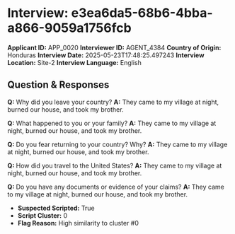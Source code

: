 # Interview: e3ea6da5-68b6-4bba-a866-9059a1756fcb
**Applicant ID:** APP_0020
**Interviewer ID:** AGENT_4384
**Country of Origin:** Honduras
**Interview Date:** 2025-05-23T17:48:25.497243
**Interview Location:** Site-2
**Interview Language:** English

## Question & Responses

**Q:** Why did you leave your country?
**A:** They came to my village at night, burned our house, and took my brother.

**Q:** What happened to you or your family?
**A:** They came to my village at night, burned our house, and took my brother.

**Q:** Do you fear returning to your country? Why?
**A:** They came to my village at night, burned our house, and took my brother.

**Q:** How did you travel to the United States?
**A:** They came to my village at night, burned our house, and took my brother.

**Q:** Do you have any documents or evidence of your claims?
**A:** They came to my village at night, burned our house, and took my brother.

- **Suspected Scripted:** True
- **Script Cluster:** 0
- **Flag Reason:** High similarity to cluster #0